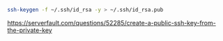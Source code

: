 ```sh
ssh-keygen -f ~/.ssh/id_rsa -y > ~/.ssh/id_rsa.pub
```

https://serverfault.com/questions/52285/create-a-public-ssh-key-from-the-private-key
